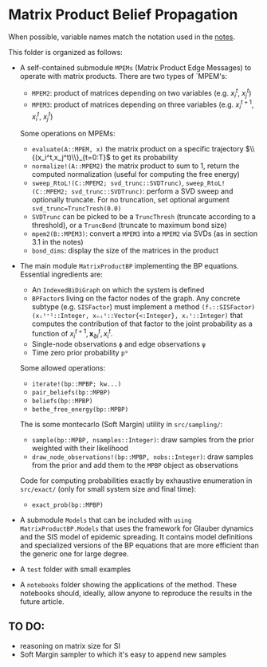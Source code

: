# Matrix Product Belief Propagation

When possible, variable names match the notation used in the [notes](https://www.overleaf.com/read/cjtftmgvyxkt).

This folder is organized as follows:
- A self-contained submodule `MPEMs` (Matrix Product Edge Messages) to operate with matrix products. 
There are two types of `MPEM's:
    - `MPEM2`: product of matrices depending on two variables (e.g. $x_i^t$, $x_j^t$)
    - `MPEM3`: product of matrices depending on three variables (e.g. $x_i^{t+1}$, $x_i^t$, $x_j^t$)
    
    Some operations on MPEMs:
    - `evaluate(A::MPEM, x)` the matrix product on a specific trajectory $\\{(x_i^t,x_j^t)\\}_{t=0:T}$ to get its probability
    - `normalize!(A::MPEM2)` the matrix product to sum to 1, return the computed normalization (useful for computing the free energy)
    - `sweep_RtoL!(C::MPEM2; svd_trunc::SVDTrunc)`, `sweep_RtoL!(C::MPEM2; svd_trunc::SVDTrunc)`: perform a SVD sweep and optionally truncate. For no truncation, set optional argument `svd_trunc=TruncTresh(0.0)`
    - `SVDTrunc` can be picked to be a `TruncThresh` (truncate according to a threshold), or a `TruncBond` (truncate to maximum bond size)
    - `mpem2(B::MPEM3)`: convert a `MPEM3` into a `MPEM2` via SVDs (as in section 3.1 in the notes)
    - `bond_dims`: display the size of the matrices in the product

- The main module `MatrixProductBP` implementing the BP equations.
    Essential ingredients are:
    - An `IndexedBiDiGraph` on which the system is defined
    - `BPFactor`s living on the factor nodes of the graph. Any concrete subtype (e.g. `SISFactor`) must implement a method `(fᵢ::SISFactor)(xᵢᵗ⁺¹::Integer, xₙᵢᵗ::Vector{<:Integer}, xᵢᵗ::Integer)` that computes the contribution of that factor to the joint probability as a function of $x_i^{t+1},\boldsymbol{x}_{\partial i}^{t}, x_i^{t}$.
    - Single-node observations `ϕ` and edge observations `ψ`
    - Time zero prior probability `p⁰`
    
    Some allowed operations:
    - `iterate!(bp::MPBP; kw...)`
    - `pair_beliefs(bp::MPBP)`
    - `beliefs(bp::MPBP)`
    - `bethe_free_energy(bp::MPBP)`
    
    The is some montecarlo (Soft Margin) utility in `src/sampling/`:
    - `sample(bp::MPBP, nsamples::Integer)`: draw samples from the prior weighted with their likelihood
    - `draw_node_observations!(bp::MPBP, nobs::Integer)`: draw samples from the prior and add them to the `MPBP` object as observations
    
    Code for computing probabilities exactly by exhaustive enumeration in `src/exact/` (only for small system size and final time):
    - `exact_prob(bp::MPBP)`
    
- A submodule `Models` that can be included with `using MatrixProductBP.Models` that uses the framework for Glauber dynamics and the SIS model of epidemic spreading.
It contains model definitions and specialized versions of the BP equations that are more efficient than the generic one for large degree.

- A `test` folder with small examples 

- A `notebooks` folder showing the applications of the method. These notebooks should, ideally, allow anyone to reproduce the results in the future article.
 
## TO DO:
- reasoning on matrix size for SI
- Soft Margin sampler to which it's easy to append new samples
